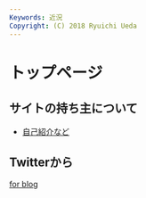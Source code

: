 ```yaml
---
Keywords: 近況
Copyright: (C) 2018 Ryuichi Ueda
---
```


# トップページ 

## サイトの持ち主について

* [自己紹介など](/?page=bio)

## Twitterから

<a class="twitter-grid" data-partner="tweetdeck" href="https://twitter.com/ryuichiueda/timelines/990954344894771200?ref_src=twsrc%5Etfw">for blog</a> <script async src="https://platform.twitter.com/widgets.js" charset="utf-8"></script>
